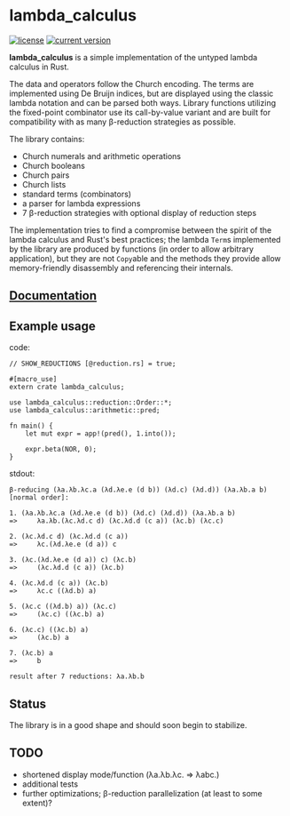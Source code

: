 # lambda_calculus
[![license](https://img.shields.io/badge/license-CC0-blue.svg)](LICENSE)
[![current version](https://img.shields.io/crates/v/lambda_calculus.svg)](https://crates.io/crates/lambda_calculus)

**lambda_calculus** is a simple implementation of the untyped lambda calculus in Rust.

The data and operators follow the Church encoding. The terms are implemented using De Bruijn
indices, but are displayed using the classic lambda notation and can be parsed both ways. Library
functions utilizing the fixed-point combinator use its call-by-value variant and are built for
compatibility with as many β-reduction strategies as possible.

The library contains:

- Church numerals and arithmetic operations
- Church booleans
- Church pairs
- Church lists
- standard terms (combinators)
- a parser for lambda expressions
- 7 β-reduction strategies with optional display of reduction steps

The implementation tries to find a compromise between the spirit of the lambda calculus and Rust's
best practices; the lambda `Term`s implemented by the library are produced by functions (in order
to allow arbitrary application), but they are not `Copy`able and the methods they provide allow
memory-friendly disassembly and referencing their internals.

## [Documentation](https://docs.rs/lambda_calculus)

## Example usage

code:
```
// SHOW_REDUCTIONS [@reduction.rs] = true;

#[macro_use]
extern crate lambda_calculus;

use lambda_calculus::reduction::Order::*;
use lambda_calculus::arithmetic::pred;

fn main() {
    let mut expr = app!(pred(), 1.into());

    expr.beta(NOR, 0);
}
```
stdout:
```
β-reducing (λa.λb.λc.a (λd.λe.e (d b)) (λd.c) (λd.d)) (λa.λb.a b) [normal order]:

1. (λa.λb.λc.a (λd.λe.e (d b)) (λd.c) (λd.d)) (λa.λb.a b)
=>     λa.λb.(λc.λd.c d) (λc.λd.d (c a)) (λc.b) (λc.c)

2. (λc.λd.c d) (λc.λd.d (c a))
=>     λc.(λd.λe.e (d a)) c

3. (λc.(λd.λe.e (d a)) c) (λc.b)
=>     (λc.λd.d (c a)) (λc.b)

4. (λc.λd.d (c a)) (λc.b)
=>     λc.c ((λd.b) a)

5. (λc.c ((λd.b) a)) (λc.c)
=>     (λc.c) ((λc.b) a)

6. (λc.c) ((λc.b) a)
=>     (λc.b) a

7. (λc.b) a
=>     b

result after 7 reductions: λa.λb.b
```

## Status

The library is in a good shape and should soon begin to stabilize.

## TODO

- shortened display mode/function (λa.λb.λc. => λabc.)
- additional tests
- further optimizations; β-reduction parallelization (at least to some extent)?
